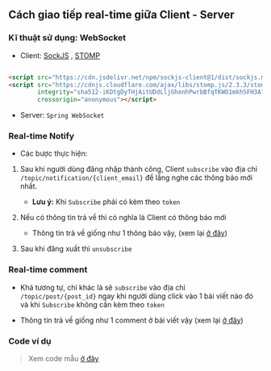 ## Cách giao tiếp real-time giữa Client - Server

### Kĩ thuật sử dụng: WebSocket

* Client: [SockJS](https://github.com/sockjs/sockjs-client)
  , [STOMP](https://stomp-js.github.io/stomp-websocket/codo/extra/docs-src/Usage.md.html#toc_0)

```html

<script src="https://cdn.jsdelivr.net/npm/sockjs-client@1/dist/sockjs.min.js"></script>
<script src="https://cdnjs.cloudflare.com/ajax/libs/stomp.js/2.3.3/stomp.min.js"
        integrity="sha512-iKDtgDyTHjAitUDdLljGhenhPwrbBfqTKWO1mkhSFH3A7blITC9MhYon6SjnMhp4o0rADGw9yAC6EW4t5a4K3g=="
        crossorigin="anonymous"></script>
```

* Server: `Spring WebSocket`

### Real-time Notify

* Các bược thực hiện:

1. Sau khi người dùng đăng nhập thành công, Client `subscribe` vào địa chỉ `/topic/notification/{client_email}` để lắng nghe các thông báo mới nhất.

    * **Lưu ý:** Khi `Subscribe` phải có kèm theo `token`

2. Nếu có thông tin trả về thì có nghĩa là Client có thông báo mới

    * Thông tin trả về giống như 1 thông báo vậy, (xem lại [ở đây](Notification_API.md#Lấy-ra-danh-sách-các-thông-báo))

3. Sau khi đăng xuất thì `unsubscribe`

### Real-time comment

- Khá tương tự, chỉ khác là sẽ `subscribe` vào địa chỉ `/topic/post/{post_id}` ngay khi người dùng click vào 1 bài viết nào đó và khi `Subscribe` không cần kèm theo `token`

- Thông tin trả về giống như 1 comment ở bài viết vậy (xem lại [ở đây](Comment_API.md#Thêm-1-comment-vào-bài-viết))

### Code ví dụ

> Xem code mẫu [ở đây](../../src/main/resources/static/index.html)
